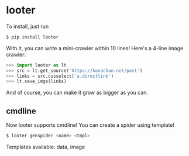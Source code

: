 # looter
To install, just run
``` bash
$ pip install looter
```
With it, you can write a mini-crawler within 10 lines!
Here's a 4-line image crawler:
``` python
>>> import looter as lt
>>> src = lt.get_source('https://konachan.net/post')
>>> links = src.cssselect('a.directlink')
>>> lt.save_imgs(links)
```
And of course, you can make it grow as bigger as you can.

## cmdline
Now looter supports cmdline! You can create a spider using template!
``` bash
$ looter genspider <name> <tmpl>
```
Templates available: data, image